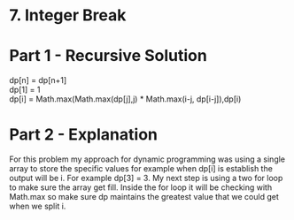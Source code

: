 # 7. Integer Break

# Part 1 - Recursive Solution

dp[n] = dp[n+1]<br>
dp[1] = 1<br>
dp[i] = Math.max(Math.max(dp[j],j) * Math.max(i-j, dp[i-j]),dp[i)

# Part 2 - Explanation
For this problem my approach for dynamic programming was using a single array to store the specific values for example when
dp[i] is establish the output will be i. For example dp[3] = 3. My next step is using a two for loop to make sure the
array get fill. Inside the for loop it will be checking with Math.max so make sure dp maintains the greatest value that we could
get when we split i. 
